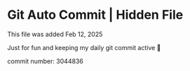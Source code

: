 # Git Auto Commit | Hidden File

This file was added Feb 12, 2025

Just for fun and keeping my daily git commit active 🤪

commit number: 3044836
